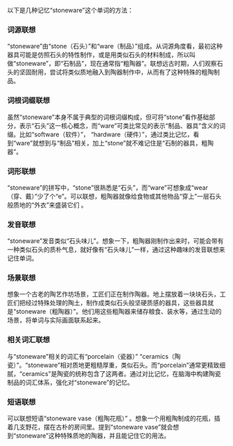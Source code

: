 以下是几种记忆“stoneware”这个单词的方法：

### 词源联想
“stoneware”由“stone（石头）”和“ware（制品）”组成。从词源角度看，最初这种器具可能是仿照石头的特性制作，或是用类似石头的材料制成，所以叫做“stoneware”，即“石制品”，现在通常指“粗陶器”。联想远古时期，人们观察石头的坚固耐用，尝试将类似质地融入到陶器制作中，从而有了这种特殊的粗陶制品。 

### 词根词缀联想
虽然“stoneware”本身不属于典型的词根词缀构成，但可将“stone”看作基础部分，表示“石头”这一核心概念，而“ware”可类比常见的表示“制品、器具”含义的词缀。比如“software（软件）”， “hardware（硬件）”，通过类比记忆，看到“ware”就想到与“制品”相关，加上“stone”就不难记住是“石制的器具，粗陶器”。 

### 词形联想
“stoneware”的拼写中，“stone”很熟悉是“石头”，而“ware”可想象成“wear（穿、戴）”少了个“e”。可以联想，粗陶器就像给食物或其他物品“穿上”一层石头般质地的“外衣”来盛装它们 。 

### 发音联想
“stoneware”发音类似“石头味儿”。想象一下，粗陶器刚制作出来时，可能会带有一种类似石头的质朴气息，就好像有“石头味儿”一样，通过这种趣味的发音联想来记住单词。 

### 场景联想
想象一个古老的陶艺作坊场景，工匠们正在制作陶器。地上摆放着一块块石头，工匠们把经过特殊处理的陶土，制作成类似石头般坚硬质感的器具，这些器具就是“stoneware（粗陶器）”。他们用这些粗陶器来储存粮食、装水等，通过生动的场景，将单词与实际画面联系起来。 

### 相关词汇联想
与“stoneware”相关的词汇有“porcelain（瓷器）” “ceramics（陶瓷）”。“stoneware”相对质地更粗糙厚重，类似石头。而“porcelain”通常更精致细腻，“ceramics”是陶瓷的统称包含了这两者。通过对比记忆，在脑海中构建陶瓷制品的词汇体系，强化对“stoneware”的记忆。 

### 短语联想
可以联想短语“stoneware vase（粗陶花瓶）” 。想象一个用粗陶制成的花瓶，插着几支野花，摆在古朴的房间里。提到“stoneware vase”就会想到“stoneware”这种特殊质地的陶器，并且能记住它的用法。 